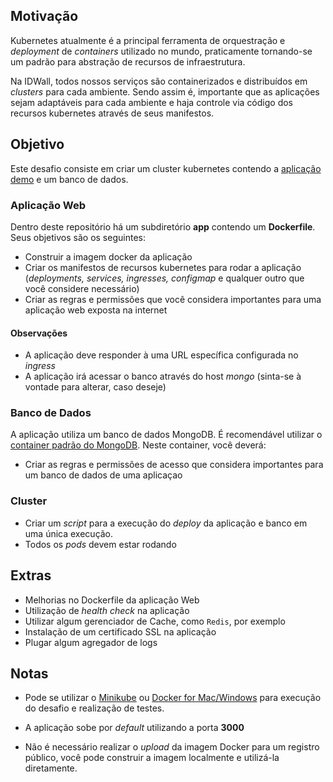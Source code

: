 ## Motivação

Kubernetes atualmente é a principal ferramenta de orquestração e _deployment_ de _containers_ utilizado no mundo, praticamente tornando-se um padrão para abstração de recursos de infraestrutura. 

Na IDWall, todos nossos serviços são containerizados e distribuídos em _clusters_ para cada ambiente. Sendo assim é, importante que as aplicações sejam adaptáveis para cada ambiente e haja controle via código dos recursos kubernetes através de seus manifestos. 

## Objetivo

Este desafio consiste em criar um cluster kubernetes contendo a [aplicação demo](https://github.com/idwall/desafios-security-devops/tree/master/kubernetes/app) e um banco de dados.

### Aplicação Web
Dentro deste repositório há um subdiretório **app** contendo um **Dockerfile**. Seus objetivos são os seguintes:
- Construir a imagem docker da aplicação
- Criar os manifestos de recursos kubernetes para rodar a aplicação (_deployments, services, ingresses, configmap_ e qualquer outro que você considere necessário)
- Criar as regras e permissões que você considera importantes para uma aplicação web exposta na internet
#### Observações
- A aplicação deve responder à uma URL específica configurada no _ingress_
- A aplicação irá acessar o banco através do host _mongo_ (sinta-se à vontade para alterar, caso deseje)

### Banco de Dados
A aplicação utiliza um banco de dados MongoDB. É recomendável utilizar o [container padrão do MongoDB](https://hub.docker.com/_/mongo).
Neste container, você deverá:
- Criar as regras e permissões de acesso que considera importantes para um banco de dados de uma aplicaçao

### Cluster
- Criar um _script_ para a execução do _deploy_ da aplicação e banco em uma única execução.
- Todos os _pods_ devem estar rodando

## Extras
- Melhorias no Dockerfile da aplicação Web
- Utilização de _health check_ na aplicação
- Utilizar algum gerenciador de Cache, como `Redis`, por exemplo
- Instalação de um certificado SSL na aplicação
- Plugar algum agregador de logs

## Notas

* Pode se utilizar o [Minikube](https://github.com/kubernetes/minikube) ou [Docker for Mac/Windows](https://docs.docker.com/docker-for-mac/) para execução do desafio e realização de testes.

* A aplicação sobe por _default_ utilizando a porta **3000**

* Não é necessário realizar o _upload_ da imagem Docker para um registro público, você pode construir a imagem localmente e utilizá-la diretamente.